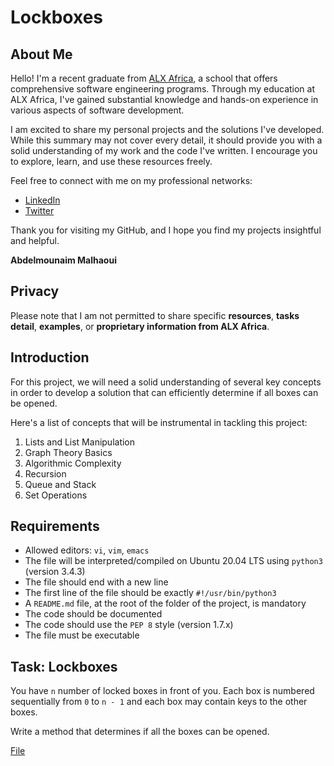 # Lockboxes

## About Me

Hello! I'm a recent graduate from [ALX Africa](https://www.alxafrica.com/), a school that offers comprehensive software engineering programs. Through my education at ALX Africa, I've gained substantial knowledge and hands-on experience in various aspects of software development.  

I am excited to share my personal projects and the solutions I've developed. While this summary may not cover every detail, it should provide you with a solid understanding of my work and the code I've written. I encourage you to explore, learn, and use these resources freely.

Feel free to connect with me on my professional networks:  
- [LinkedIn](https://www.linkedin.com/in/abdelmounaim-malhaoui/)
- [Twitter](https://x.com/abdelmo65183220)

Thank you for visiting my GitHub, and I hope you find my projects insightful and helpful.

**Abdelmounaim Malhaoui**

## Privacy

Please note that I am not permitted to share specific **resources**, **tasks detail**, **examples**, or **proprietary information from ALX Africa**.  

## Introduction

For this project, we will need a solid understanding of several key concepts in order to develop a solution that can efficiently determine if all boxes can be opened.  

Here's a list of concepts that will be instrumental  in tackling this project:  
1. Lists and List Manipulation
2. Graph Theory Basics
3. Algorithmic Complexity
4. Recursion
5. Queue and Stack
6. Set Operations

## Requirements

- Allowed editors: `vi`, `vim`, `emacs`
- The file will be interpreted/compiled on Ubuntu 20.04 LTS using `python3` (version 3.4.3)
- The file should end with a new line
- The first line of the file should be exactly `#!/usr/bin/python3`
- A `README.md` file, at the root of the folder of the project, is mandatory
- The code should be documented
- The code should use the `PEP 8` style (version 1.7.x)
- The file must be executable

## Task: Lockboxes

You have `n` number of locked boxes in front of you. Each box is numbered sequentially from `0` to `n - 1` and each box may contain keys to the other boxes.  

Write a method that determines if all the boxes can be opened.  

[File](0-lockboxes.py)

